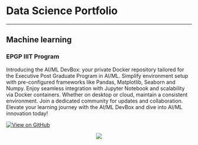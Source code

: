 # Data Science Portfolio

---

## Machine learning

### EPGP IIIT Program


Introducing the AI/ML DevBox: your private Docker repository tailored for the Executive Post Graduate Program in AI/ML. Simplify environment setup with pre-configured frameworks like Pandas, Matplotlib, Seaborn and Numpy. Enjoy seamless integration with Jupyter Notebook and scalability via Docker containers. Whether on desktop or cloud, maintain a consistent environment. Join a dedicated community for updates and collaboration. Elevate your learning journey with the AI/ML DevBox and dive into AI/ML innovation today!

[![View on GitHub](https://img.shields.io/badge/GitHub-View_on_GitHub-blue?logo=GitHub)](https://github.com/AnkitSurana/epgp_iiit)

<center><img src="images/devbox.jpg"/></center>
